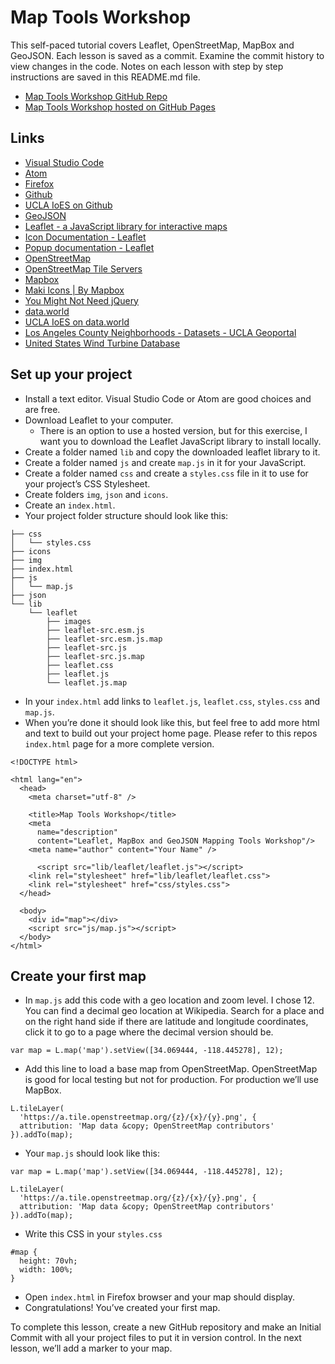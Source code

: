 # Map Tools Workshop

This self-paced tutorial covers Leaflet, OpenStreetMap, MapBox and GeoJSON. Each lesson is saved as a commit. Examine the commit history to view changes in the code. Notes on each lesson with step by step instructions are saved in this README.md file.

* [Map Tools Workshop GitHub Repo](https://github.com/scottgruber/map-tools-workshop/)
* [Map Tools Workshop hosted on GitHub Pages](https://scottgruber.github.io/map-tools-workshop/)

## Links

* [Visual Studio Code](https://code.visualstudio.com/)
* [Atom](https://atom.io/)
* [Firefox](https://www.mozilla.org/en-US/firefox/new/)
* [Github](https://github.com)
* [UCLA IoES on Github](https://github.com/uclaioes)
* [GeoJSON](http://geojson.org/)
* [Leaflet - a JavaScript library for interactive maps](https://leafletjs.com/)
* [Icon Documentation - Leaflet](https://leafletjs.com/reference-1.3.4.html#icon)
* [Popup documentation - Leaflet](https://leafletjs.com/reference-1.3.4.html#popup)
* [OpenStreetMap](https://www.openstreetmap.org/#map=4/38.01/-95.84)
* [OpenStreetMap Tile Servers](https://wiki.openstreetmap.org/wiki/Tile_servers)
* [Mapbox](https://www.mapbox.com/)
* [Maki Icons | By Mapbox](https://www.mapbox.com/maki-icons/)
* [You Might Not Need jQuery](http://youmightnotneedjquery.com/)
* [data.world](https://data.world/)
* [UCLA IoES on data.world](https://data.world/uclaioes)
* [Los Angeles County Neighborhoods - Datasets - UCLA Geoportal](https://gis.ucla.edu/geodata/dataset/los-angeles-county-neighborhoods)
* [United States Wind Turbine Database](https://data.world/quanticdata/united-states-wind-turbine-database)

## Set up your project
* Install a text editor. Visual Studio Code or Atom are good choices and are free.
* Download Leaflet to your computer. 
	* There is an option to use a hosted version, but for this exercise, I want you to download the Leaflet JavaScript library to install locally.
* Create a folder named  `lib`  and copy the downloaded leaflet library to it. 
* Create a folder named  `js`  and create  `map.js`  in it for your JavaScript.
* Create a folder named  `css`  and create a `styles.css` file in it to use for your project’s CSS Stylesheet.
* Create folders  `img`, `json` and `icons`.
* Create an `index.html`.
* Your project folder structure should look like this:

```
├── css
│   └── styles.css
├── icons
├── img
├── index.html
├── js
│   └── map.js
├── json
└── lib
    └── leaflet
        ├── images
        ├── leaflet-src.esm.js
        ├── leaflet-src.esm.js.map
        ├── leaflet-src.js
        ├── leaflet-src.js.map
        ├── leaflet.css
        ├── leaflet.js
        └── leaflet.js.map
```

* In your  `index.html` add links to  `leaflet.js`, `leaflet.css`, `styles.css` and `map.js`. 
* When you’re done it should look like this, but feel free to add more html and text to build out your project home page. Please refer to this repos `index.html` page for a more complete version.

```
<!DOCTYPE html>

<html lang="en">
  <head>
    <meta charset="utf-8" />

    <title>Map Tools Workshop</title>
    <meta
      name="description"
      content="Leaflet, MapBox and GeoJSON Mapping Tools Workshop"/>
    <meta name="author" content="Your Name" />
    
	  <script src="lib/leaflet/leaflet.js"></script>
    <link rel="stylesheet" href="lib/leaflet/leaflet.css">
    <link rel="stylesheet" href="css/styles.css">
  </head>

  <body>
    <div id="map"></div>
    <script src="js/map.js"></script>
  </body>
</html>
```

## Create your first map
* In `map.js`  add this code with a geo location and zoom level. I chose 12. You can find a decimal geo location at Wikipedia. Search for a place and on the right hand side if there are latitude and longitude coordinates, click it to go to a page where the decimal version should be.

`var map = L.map('map').setView([34.069444, -118.445278], 12);`

* Add this line to load a base map from OpenStreetMap. OpenStreetMap is good for local testing but not for production. For production we’ll use MapBox.
```
L.tileLayer(
  'https://a.tile.openstreetmap.org/{z}/{x}/{y}.png', {
  attribution: 'Map data &copy; OpenStreetMap contributors'
}).addTo(map);
```

* Your  `map.js` should look like this: 

```
var map = L.map('map').setView([34.069444, -118.445278], 12);

L.tileLayer(
  'https://a.tile.openstreetmap.org/{z}/{x}/{y}.png', {
  attribution: 'Map data &copy; OpenStreetMap contributors'
}).addTo(map);
```

* Write this CSS in your `styles.css` 

```
#map {
  height: 70vh;
  width: 100%;
}
```

* Open  `index.html`  in Firefox browser and your map should display. 
* Congratulations! You’ve created your first map.

To complete this lesson, create a new GitHub repository and make an Initial Commit with all your project files to put it in version control. In the next lesson, we’ll add a marker to your map.